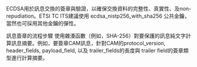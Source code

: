 ECDSA用於訊息交換的簽章與驗證，以確保交換資料的完整性、真實性、及non-repudiation。ETSI TC ITS建議使用 ecdsa_nistp256_with_sha256 公共金鑰，當然也可採用其他金鑰的彈性。

訊息簽章的流程步驟
使用雜湊函數（例如，SHA-256）對要保護的訊息純文字計算訊息摘要。例如，要簽章CAM訊息，針對CAM的protocol_version, header_fields, payload_field, 以及 trailer_fields的長度與 trailer field的簽章類型進行計算摘要。